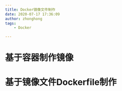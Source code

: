 ```yaml
---
title: Docker镜像文件制作
date: 2020-07-17 17:36:09
author: zhonghong
tags:
	- Docker

---
```


# 基于容器制作镜像



# 基于镜像文件Dockerfile制作

```dockerfile

```

